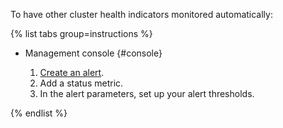 To have other cluster health indicators monitored automatically:

{% list tabs group=instructions %}

- Management console {#console}

    1. [Create an alert](../../monitoring/operations/alert/create-alert.md).
    1. Add a status metric.
    1. In the alert parameters, set up your alert thresholds.

{% endlist %}
